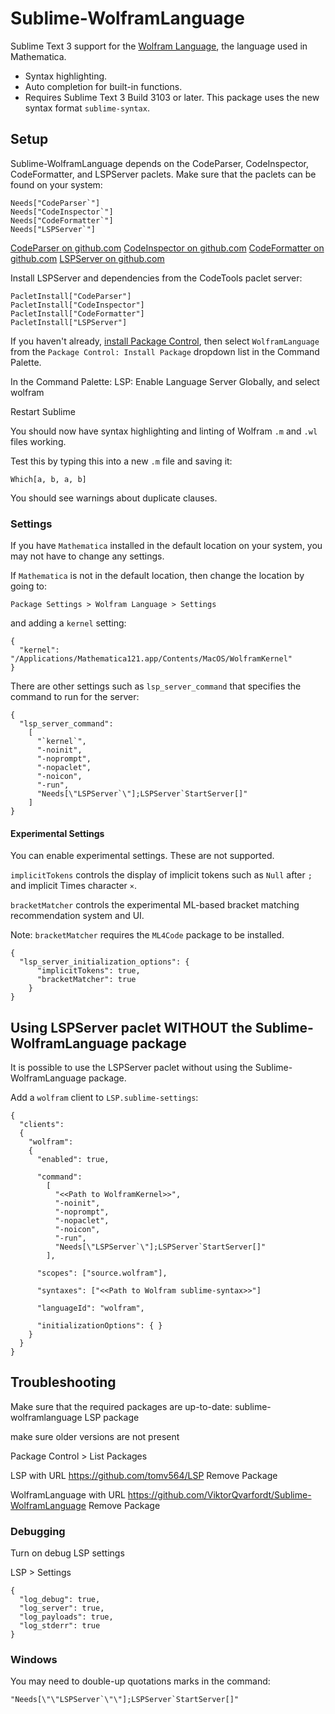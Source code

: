 # Sublime-WolframLanguage

Sublime Text 3 support for the [Wolfram Language](https://en.wikipedia.org/wiki/Wolfram_Language), the language used in Mathematica.

- Syntax highlighting.
- Auto completion for built-in functions.
- Requires Sublime Text 3 Build 3103 or later. This package uses the new syntax format `sublime-syntax`.


## Setup

Sublime-WolframLanguage depends on the CodeParser, CodeInspector, CodeFormatter, and LSPServer paclets. Make sure that the paclets can be found on your system:
```
Needs["CodeParser`"]
Needs["CodeInspector`"]
Needs["CodeFormatter`"]
Needs["LSPServer`"]
```

[CodeParser on github.com](https://github.com/<<TODO_placeholder_for_actual_link>>)
[CodeInspector on github.com](https://github.com/<<TODO_placeholder_for_actual_link>>)
[CodeFormatter on github.com](https://github.com/<<TODO_placeholder_for_actual_link>>)
[LSPServer on github.com](https://github.com/<<TODO_placeholder_for_actual_link>>)

Install LSPServer and dependencies from the CodeTools paclet server:
```
PacletInstall["CodeParser"]
PacletInstall["CodeInspector"]
PacletInstall["CodeFormatter"]
PacletInstall["LSPServer"]
```

If you haven't already, [install Package Control](https://packagecontrol.io/installation), then select `WolframLanguage` from the `Package Control: Install Package` dropdown list in the Command Palette.


In the Command Palette: LSP: Enable Language Server Globally, and select wolfram


Restart Sublime

You should now have syntax highlighting and linting of Wolfram `.m` and `.wl` files working.

Test this by typing this into a new `.m` file and saving it:
```
Which[a, b, a, b]
```

You should see warnings about duplicate clauses.


### Settings

If you have `Mathematica` installed in the default location on your system, you may not have to change any settings.

If `Mathematica` is not in the default location, then change the location by going to:

`Package Settings > Wolfram Language > Settings`

and adding a `kernel` setting:

```
{
  "kernel": "/Applications/Mathematica121.app/Contents/MacOS/WolframKernel"
}

```

There are other settings such as `lsp_server_command` that specifies the command to run for the server:

```
{
  "lsp_server_command":
    [
      "`kernel`",
      "-noinit",
      "-noprompt",
      "-nopaclet",
      "-noicon",
      "-run",
      "Needs[\"LSPServer`\"];LSPServer`StartServer[]"
    ]
}
```

#### Experimental Settings

You can enable experimental settings. These are not supported.

`implicitTokens` controls the display of implicit tokens such as `Null` after `;` and implicit Times character `×`.

`bracketMatcher` controls the experimental ML-based bracket matching recommendation system and UI.

Note: `bracketMatcher` requires the `ML4Code` package to be installed.

```
{
  "lsp_server_initialization_options": {
      "implicitTokens": true,
      "bracketMatcher": true
    }
}
```




## Using LSPServer paclet WITHOUT the Sublime-WolframLanguage package

It is possible to use the LSPServer paclet without using the Sublime-WolframLanguage package.

Add a `wolfram` client to `LSP.sublime-settings`:
```
{
  "clients":
  {
    "wolfram":
    {
      "enabled": true,

      "command":
        [
          "<<Path to WolframKernel>>",
          "-noinit",
          "-noprompt",
          "-nopaclet",
          "-noicon",
          "-run",
          "Needs[\"LSPServer`\"];LSPServer`StartServer[]"
        ],
  
      "scopes": ["source.wolfram"],
 
      "syntaxes": ["<<Path to Wolfram sublime-syntax>>"]

      "languageId": "wolfram",
  
      "initializationOptions": { }
    }
  }
}
```


## Troubleshooting


Make sure that the required packages are up-to-date:
sublime-wolframlanguage
LSP package

make sure older versions are not present

Package Control > List Packages


LSP with URL https://github.com/tomv564/LSP
Remove Package


WolframLanguage with URL https://github.com/ViktorQvarfordt/Sublime-WolframLanguage
Remove Package

### Debugging

Turn on debug LSP settings


LSP > Settings

```
{
  "log_debug": true,
  "log_server": true,
  "log_payloads": true,
  "log_stderr": true
}
```

### Windows

You may need to double-up quotations marks in the command:

``"Needs[\"\"LSPServer`\"\"];LSPServer`StartServer[]"``



